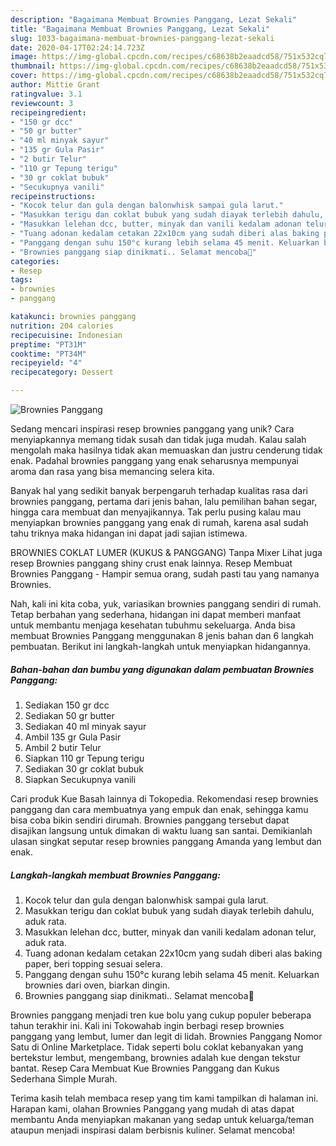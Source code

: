 ```yaml
---
description: "Bagaimana Membuat Brownies Panggang, Lezat Sekali"
title: "Bagaimana Membuat Brownies Panggang, Lezat Sekali"
slug: 1033-bagaimana-membuat-brownies-panggang-lezat-sekali
date: 2020-04-17T02:24:14.723Z
image: https://img-global.cpcdn.com/recipes/c68638b2eaadcd58/751x532cq70/brownies-panggang-foto-resep-utama.jpg
thumbnail: https://img-global.cpcdn.com/recipes/c68638b2eaadcd58/751x532cq70/brownies-panggang-foto-resep-utama.jpg
cover: https://img-global.cpcdn.com/recipes/c68638b2eaadcd58/751x532cq70/brownies-panggang-foto-resep-utama.jpg
author: Mittie Grant
ratingvalue: 3.1
reviewcount: 3
recipeingredient:
- "150 gr dcc"
- "50 gr butter"
- "40 ml minyak sayur"
- "135 gr Gula Pasir"
- "2 butir Telur"
- "110 gr Tepung terigu"
- "30 gr coklat bubuk"
- "Secukupnya vanili"
recipeinstructions:
- "Kocok telur dan gula dengan balonwhisk sampai gula larut."
- "Masukkan terigu dan coklat bubuk yang sudah diayak terlebih dahulu, aduk rata."
- "Masukkan lelehan dcc, butter, minyak dan vanili kedalam adonan telur, aduk rata."
- "Tuang adonan kedalam cetakan 22x10cm yang sudah diberi alas baking paper, beri topping sesuai selera."
- "Panggang dengan suhu 150°c kurang lebih selama 45 menit. Keluarkan brownies dari oven, biarkan dingin."
- "Brownies panggang siap dinikmati.. Selamat mencoba🤗"
categories:
- Resep
tags:
- brownies
- panggang

katakunci: brownies panggang 
nutrition: 204 calories
recipecuisine: Indonesian
preptime: "PT31M"
cooktime: "PT34M"
recipeyield: "4"
recipecategory: Dessert

---
```



![Brownies Panggang](https://img-global.cpcdn.com/recipes/c68638b2eaadcd58/751x532cq70/brownies-panggang-foto-resep-utama.jpg)

Sedang mencari inspirasi resep brownies panggang yang unik? Cara menyiapkannya memang tidak susah dan tidak juga mudah. Kalau salah mengolah maka hasilnya tidak akan memuaskan dan justru cenderung tidak enak. Padahal brownies panggang yang enak seharusnya mempunyai aroma dan rasa yang bisa memancing selera kita.

Banyak hal yang sedikit banyak berpengaruh terhadap kualitas rasa dari brownies panggang, pertama dari jenis bahan, lalu pemilihan bahan segar, hingga cara membuat dan menyajikannya. Tak perlu pusing kalau mau menyiapkan brownies panggang yang enak di rumah, karena asal sudah tahu triknya maka hidangan ini dapat jadi sajian istimewa.

BROWNIES COKLAT LUMER (KUKUS &amp; PANGGANG) Tanpa Mixer Lihat juga resep Brownies panggang shiny crust enak lainnya. Resep Membuat Brownies Panggang - Hampir semua orang, sudah pasti tau yang namanya Brownies.


Nah, kali ini kita coba, yuk, variasikan brownies panggang sendiri di rumah. Tetap berbahan yang sederhana, hidangan ini dapat memberi manfaat untuk membantu menjaga kesehatan tubuhmu sekeluarga. Anda bisa membuat Brownies Panggang menggunakan 8 jenis bahan dan 6 langkah pembuatan. Berikut ini langkah-langkah untuk menyiapkan hidangannya.

<!--inarticleads1-->

##### Bahan-bahan dan bumbu yang digunakan dalam pembuatan Brownies Panggang:

1. Sediakan 150 gr dcc
1. Sediakan 50 gr butter
1. Sediakan 40 ml minyak sayur
1. Ambil 135 gr Gula Pasir
1. Ambil 2 butir Telur
1. Siapkan 110 gr Tepung terigu
1. Sediakan 30 gr coklat bubuk
1. Siapkan Secukupnya vanili


Cari produk Kue Basah lainnya di Tokopedia. Rekomendasi resep brownies panggang dan cara membuatnya yang empuk dan enak, sehingga kamu bisa coba bikin sendiri dirumah. Brownies panggang tersebut dapat disajikan langsung untuk dimakan di waktu luang san santai. Demikianlah ulasan singkat seputar resep brownies panggang Amanda yang lembut dan enak. 

<!--inarticleads2-->

##### Langkah-langkah membuat Brownies Panggang:

1. Kocok telur dan gula dengan balonwhisk sampai gula larut.
1. Masukkan terigu dan coklat bubuk yang sudah diayak terlebih dahulu, aduk rata.
1. Masukkan lelehan dcc, butter, minyak dan vanili kedalam adonan telur, aduk rata.
1. Tuang adonan kedalam cetakan 22x10cm yang sudah diberi alas baking paper, beri topping sesuai selera.
1. Panggang dengan suhu 150°c kurang lebih selama 45 menit. Keluarkan brownies dari oven, biarkan dingin.
1. Brownies panggang siap dinikmati.. Selamat mencoba🤗


Brownies panggang menjadi tren kue bolu yang cukup populer beberapa tahun terakhir ini. Kali ini Tokowahab ingin berbagi resep brownies panggang yang lembut, lumer dan legit di lidah. Brownies Panggang Nomor Satu di Online Marketplace. Tidak seperti bolu coklat kebanyakan yang bertekstur lembut, mengembang, brownies adalah kue dengan tekstur bantat. Resep Cara Membuat Kue Brownies Panggang dan Kukus Sederhana Simple Murah. 

Terima kasih telah membaca resep yang tim kami tampilkan di halaman ini. Harapan kami, olahan Brownies Panggang yang mudah di atas dapat membantu Anda menyiapkan makanan yang sedap untuk keluarga/teman ataupun menjadi inspirasi dalam berbisnis kuliner. Selamat mencoba!
